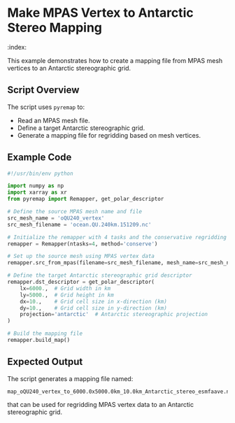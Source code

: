 # Make MPAS Vertex to Antarctic Stereo Mapping

:index:

This example demonstrates how to create a mapping file from MPAS mesh vertices to an Antarctic stereographic grid.

## Script Overview

The script uses `pyremap` to:
- Read an MPAS mesh file.
- Define a target Antarctic stereographic grid.
- Generate a mapping file for regridding based on mesh vertices.

## Example Code

```python
#!/usr/bin/env python

import numpy as np
import xarray as xr
from pyremap import Remapper, get_polar_descriptor

# Define the source MPAS mesh name and file
src_mesh_name = 'oQU240_vertex'
src_mesh_filename = 'ocean.QU.240km.151209.nc'

# Initialize the remapper with 4 tasks and the conservative regridding method
remapper = Remapper(ntasks=4, method='conserve')

# Set up the source mesh using MPAS vertex data
remapper.src_from_mpas(filename=src_mesh_filename, mesh_name=src_mesh_name, mesh_type='vertex')

# Define the target Antarctic stereographic grid descriptor
remapper.dst_descriptor = get_polar_descriptor(
    lx=6000.,  # Grid width in km
    ly=5000.,  # Grid height in km
    dx=10.,    # Grid cell size in x-direction (km)
    dy=10.,    # Grid cell size in y-direction (km)
    projection='antarctic'  # Antarctic stereographic projection
)

# Build the mapping file
remapper.build_map()
```

## Expected Output

The script generates a mapping file named:
```
map_oQU240_vertex_to_6000.0x5000.0km_10.0km_Antarctic_stereo_esmfaave.nc
```
that can be used for regridding MPAS vertex data to an Antarctic stereographic
grid.
